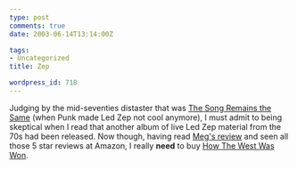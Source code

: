 ```yaml
---
type: post
comments: true
date: 2003-06-14T13:14:00Z

tags:
- Uncategorized
title: Zep

wordpress_id: 718
---
```


Judging by the mid-seventies distaster that was [The Song Remains the Same](http://www.amazon.com/exec/obidos/tg/detail/-/B000002I3D/qid=1055614772/sr=8-2/ref=sr_8_2/002-0722893-4876053?v=glance&s=music&n=507846) (when Punk made Led Zep not cool anymore), I must admit to being skeptical when I read that another album of live Led Zep material from the 70s had been released. Now though, having read [Meg's review](http://www.megnut.com/music/007071.asp) and seen all those 5 star reviews at Amazon, I really **need** to buy [How The West Was Won](http://www.amazon.co.uk/exec/obidos/ASIN/B00008OWZC/ref=sr_aps_music_1_1/026-0327893-1336441). 
